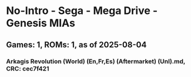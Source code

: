 # No-Intro - Sega - Mega Drive - Genesis MIAs
## Games: 1, ROMs: 1, as of 2025-08-04

### Arkagis Revolution (World) (En,Fr,Es) (Aftermarket) (Unl).md, CRC: cec7f421
